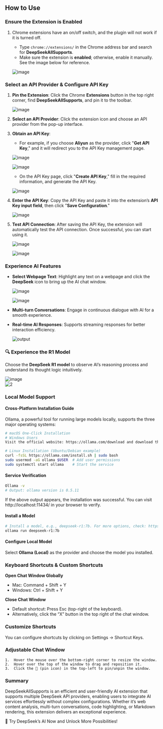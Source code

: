 ## How to Use

### Ensure the Extension is Enabled

1. Chrome extensions have an on/off switch, and the plugin will not work if it is turned off.

   - Type `chrome://extensions/` in the Chrome address bar and search for **DeepSeekAllSupports**.
   - Make sure the extension is **enabled**; otherwise, enable it manually. See the image below for reference.

   ![image](https://files.mdnice.com/user/14956/8254890c-6115-4444-a09b-7759693d3ce3.png)

### Select an API Provider & Configure API Key

1. **Pin the Extension**: Click the Chrome **Extensions** button in the top right corner, find **DeepSeekAllSupports**, and pin it to the toolbar.

   ![image](https://files.mdnice.com/user/14956/38511b25-f47a-4d27-aac2-88b945f52a82.png)

2. **Select an API Provider**: Click the extension icon and choose an API provider from the pop-up interface.
3. **Obtain an API Key**:

   - For example, if you choose **Aliyun** as the provider, click "**Get API Key**," and it will redirect you to the API Key management page.

   ![image](https://files.mdnice.com/user/14956/54c3ee05-3a7c-42be-84c6-e7930468be4d.png)

   ![image](https://files.mdnice.com/user/14956/cc5bb0d6-9eba-4aad-b304-9afc25807fa6.png)

   - On the API Key page, click "**Create API Key**," fill in the required information, and generate the API Key.

   ![image](https://files.mdnice.com/user/14956/49bf383f-fcec-4a4a-ba38-d78b7c9a849b.png)

4. **Enter the API Key**: Copy the API Key and paste it into the extension’s **API Key input field**, then click "**Save Configuration**."

   ![image](https://files.mdnice.com/user/14956/09fe006a-e53b-4baf-b0e7-887a588aee18.png)

5. **Test API Connection**: After saving the API Key, the extension will automatically test the API connection. Once successful, you can start using it.

   ![image](https://files.mdnice.com/user/14956/0808b080-157b-4631-a888-1b5627b8bc66.png)

   ![image](https://files.mdnice.com/user/14956/0c313ca4-5dbd-4141-874c-19614d18403d.png)

### Experience AI Features

- **Select Webpage Text**: Highlight any text on a webpage and click the **DeepSeek** icon to bring up the AI chat window.

  ![image](https://files.mdnice.com/user/14956/4201fc0e-3541-43fa-87b6-5a88cd4ffb64.png)

  ![image](https://files.mdnice.com/user/14956/3d6ac9bc-5d60-405e-abe0-967374ff367b.png)

- **Multi-turn Conversations**: Engage in continuous dialogue with AI for a smooth experience.

- **Real-time AI Responses**: Supports streaming responses for better interaction efficiency.

  ![output](https://files.mdnice.com/user/14956/cbdf62b7-d3b2-4245-b801-49ccf267a946.gif)

### 🔍 Experience the R1 Model

Choose the **DeepSeek R1 model** to observe AI’s reasoning process and understand its thought logic intuitively.

![image](https://files.mdnice.com/user/14956/9219618d-ac17-4b86-8d83-54e1185c44f3.png)  
![2](https://files.mdnice.com/user/14956/ee7dbbba-8e32-482a-a84a-117e24d77366.gif)

### Local Model Support

#### Cross-Platform Installation Guide

Ollama, a powerful tool for running large models locally, supports the three major operating systems:

```bash
# macOS One-Click Installation
# Windows Users
Visit the official website: https://ollama.com/download and download the installer.

# Linux Installation (Ubuntu/Debian example)
curl -fsSL https://ollama.com/install.sh | sudo bash
sudo usermod -aG ollama $USER  # Add user permissions
sudo systemctl start ollama    # Start the service

```
#### Service Verification
```bash
Ollama -v
# Output: ollama version is 0.5.11
```

If the above output appears, the installation was successful. You can visit http://localhost:11434/ in your browser to verify.

#### Install a Model
```bash
# Install a model, e.g., deepseek-r1:7b. For more options, check: https://ollama.com/search
ollama run deepseek-r1:7b
```

#### Configure Local Model

Select **Ollama (Local)** as the provider and choose the model you installed.

### Keyboard Shortcuts & Custom Shortcuts

**Open Chat Window Globally**
- Mac: Command + Shift + Y
- Windows: Ctrl + Shift + Y

**Close Chat Window**
- Default shortcut: Press Esc (top-right of the keyboard).
- Alternatively, click the “X” button in the top right of the chat window.

### Customize Shortcuts

You can configure shortcuts by clicking on Settings → Shortcut Keys.

### Adjustable Chat Window
	1.	Hover the mouse over the bottom-right corner to resize the window.
	2.	Hover over the top of the window to drag and reposition it.
	3.	Click the 📍 (pin icon) in the top-left to pin/unpin the window.

### Summary

DeepSeekAllSupports is an efficient and user-friendly AI extension that supports multiple DeepSeek API providers, enabling users to integrate AI services effortlessly without complex configurations. Whether it’s web content analysis, multi-turn conversations, code highlighting, or Markdown rendering, this extension delivers an exceptional experience.

🚀 Try DeepSeek’s AI Now and Unlock More Possibilities!

